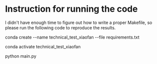 # Instruction for running the code

I didn't have enough time to figure out how to write a proper Makefile, so please run the following code to reproduce the results.

conda create --name technical_test_xiaofan --file requirements.txt

conda activate technical_test_xiaofan

python main.py


